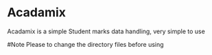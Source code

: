 # Acadamix
Acadamix is a simple Student marks data handling, very simple to use

#Note
Please to change the directory files before using
